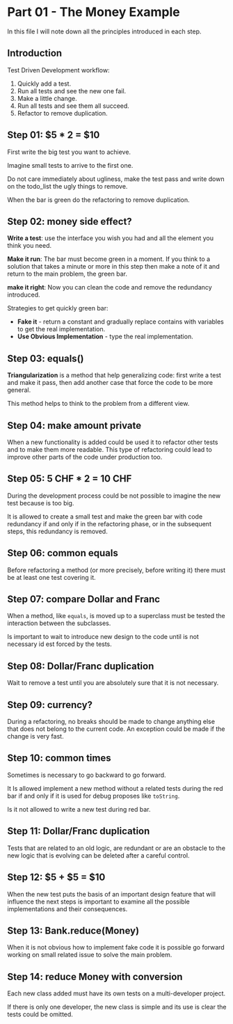 # Part 01 - The Money Example

In this file I will note down all the principles introduced in each step.

## Introduction

Test Driven Development workflow:

1. Quickly add a test.
2. Run all tests and see the new one fail.
3. Make a little change.
4. Run all tests and see them all succeed.
5. Refactor to remove duplication.

## Step 01: $5 * 2 = $10

First write the big test you want to achieve.

Imagine small tests to arrive to the first one.

Do not care immediately about ugliness, make the test pass and write down on the todo_list the ugly things to remove.

When the bar is green do the refactoring to remove duplication.

## Step 02: money side effect?

**Write a test**:
use the interface you wish you had and all the element you think you need.

**Make it run**:
The bar must become green in a moment. If you think to a solution that takes a minute or more in this step then make a note of it and return to the main problem, the green bar.

**make it right**:
Now you can clean the code and remove the redundancy introduced.

Strategies to get quickly green bar:
- **Fake it** - return a constant and gradually replace contains with variables to get the real implementation.
- **Use Obvious Implementation** - type the real implementation.

## Step 03: equals()

**Triangularization** is a method that help generalizing code: first write a test and make it pass, then add another case that force the code to be more general.

This method helps to think to the problem from a different view.

## Step 04: make amount private

When a new functionality is added could be used it to refactor other tests and to make them more readable. This type of refactoring could lead to improve other parts of the code under production too.

## Step 05: 5 CHF * 2 = 10 CHF

During the development process could be not possible to imagine the new test because is too big.

It is allowed to create a small test and make the green bar with code redundancy if and only if in the refactoring phase, or in the subsequent steps, this redundancy is removed.

## Step 06: common equals

Before refactoring a method (or more precisely, before writing it) there must be at least one test covering it.

## Step 07: compare Dollar and Franc

When a method, like `equals`, is moved up to a superclass must be tested the interaction between the subclasses.

Is important to wait to introduce new design to the code until is not necessary id est forced by the tests.

## Step 08: Dollar/Franc duplication

Wait to remove a test until you are absolutely sure that it is not necessary.

## Step 09: currency?

During a refactoring, no breaks should be made to change anything else that does not belong to the current code. An exception could be made if the change is very fast.

## Step 10: common times

Sometimes is necessary to go backward to go forward.

It Is allowed implement a new method without a related tests during the red bar if and only if it is used for debug proposes like `toString`.

Is it not allowed to write a new test during red bar.

## Step 11: Dollar/Franc duplication

Tests that are related to an old logic, are redundant or are an obstacle to the new logic that is evolving can be deleted after a careful control.

## Step 12: $5 + $5 = $10

When the new test puts the basis of an important design feature that will influence the next steps is important to examine all the possible implementations and their consequences.

## Step 13: Bank.reduce(Money)

When it is not obvious how to implement fake code it is possible go forward working on small related issue to solve the main problem.

## Step 14: reduce Money with conversion

Each new class added must have its own tests on a multi-developer project.

If there is only one developer, the new class is simple and its use is clear the tests could be omitted.

